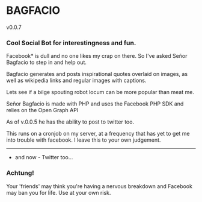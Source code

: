 # BAGFACIO

v0.0.7

### Cool Social Bot for interestingness and fun.

Facebook* is dull and no one likes my crap on there.
So I've asked Señor Bagfacio to step in and help out.

Bagfacio generates and posts inspirational quotes overlaid on images, as well as wikipedia links and regular images with captions.

Lets see if a bilge spouting robot locum can be more popular than meat me.

Señor Bagfacio is made with PHP and uses the Facebook PHP SDK and relies on the Open Graph API

As of v.0.0.5 he has the ability to post to twitter too.

This runs on a cronjob on my server, at a frequency that has yet to get me into trouble with facebook. I leave this to your own judgement.

****************
* and now - Twitter too...

### Achtung!
Your 'friends' may think you're having a nervous breakdown and Facebook may ban you for life. Use at your own risk.

###
